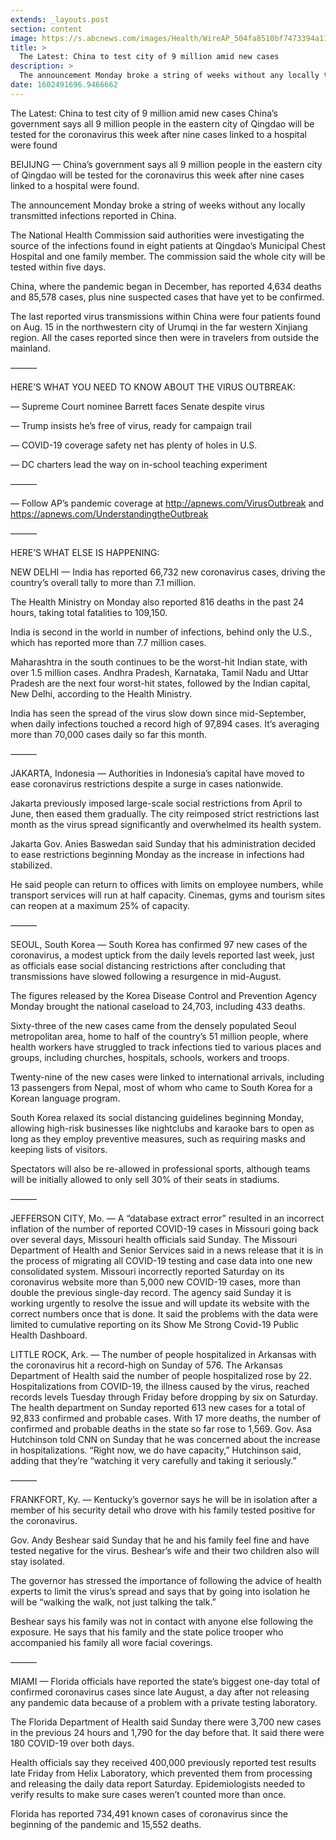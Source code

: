 ```yaml
--- 
extends: _layouts.post 
section: content 
image: https://s.abcnews.com/images/Health/WireAP_504fa8510bf7473394a117a1c762e8a2_16x9_992.jpg 
title: > 
  The Latest: China to test city of 9 million amid new cases 
description: > 
  The announcement Monday broke a string of weeks without any locally transmitted infections reported in China.The last reported virus transmissions within China were four patients found on Aug. 15 in the northwestern city of Urumqi in the far western Xinjiang region.All the cases reported since then were in travelers from outside the mainland.India is second in the world in number of infections, behind only the U.S., which has reported more than 7.7 million cases.Maharashtra in the south continues to be the worst-hit Indian state, with over 1.5 million cases. 
date: 1602491696.9466662 
--- 
```

The Latest: China to test city of 9 million amid new cases China’s government says all 9 million people in the eastern city of Qingdao will be tested for the coronavirus this week after nine cases linked to a hospital were found

BEIJIJNG — China’s government says all 9 million people in the eastern city of Qingdao will be tested for the coronavirus this week after nine cases linked to a hospital were found.

The announcement Monday broke a string of weeks without any locally transmitted infections reported in China.

The National Health Commission said authorities were investigating the source of the infections found in eight patients at Qingdao’s Municipal Chest Hospital and one family member. The commission said the whole city will be tested within five days.

China, where the pandemic began in December, has reported 4,634 deaths and 85,578 cases, plus nine suspected cases that have yet to be confirmed.

The last reported virus transmissions within China were four patients found on Aug. 15 in the northwestern city of Urumqi in the far western Xinjiang region. All the cases reported since then were in travelers from outside the mainland.

———

HERE’S WHAT YOU NEED TO KNOW ABOUT THE VIRUS OUTBREAK:

— Supreme Court nominee Barrett faces Senate despite virus

— Trump insists he’s free of virus, ready for campaign trail

— COVID-19 coverage safety net has plenty of holes in U.S.

— DC charters lead the way on in-school teaching experiment

———

— Follow AP’s pandemic coverage at http://apnews.com/VirusOutbreak and https://apnews.com/UnderstandingtheOutbreak

———

HERE’S WHAT ELSE IS HAPPENING:

NEW DELHI — India has reported 66,732 new coronavirus cases, driving the country’s overall tally to more than 7.1 million.

The Health Ministry on Monday also reported 816 deaths in the past 24 hours, taking total fatalities to 109,150.

India is second in the world in number of infections, behind only the U.S., which has reported more than 7.7 million cases.

Maharashtra in the south continues to be the worst-hit Indian state, with over 1.5 million cases. Andhra Pradesh, Karnataka, Tamil Nadu and Uttar Pradesh are the next four worst-hit states, followed by the Indian capital, New Delhi, according to the Health Ministry.

India has seen the spread of the virus slow down since mid-September, when daily infections touched a record high of 97,894 cases. It’s averaging more than 70,000 cases daily so far this month.

———

JAKARTA, Indonesia — Authorities in Indonesia’s capital have moved to ease coronavirus restrictions despite a surge in cases nationwide.

Jakarta previously imposed large-scale social restrictions from April to June, then eased them gradually. The city reimposed strict restrictions last month as the virus spread significantly and overwhelmed its health system.

Jakarta Gov. Anies Baswedan said Sunday that his administration decided to ease restrictions beginning Monday as the increase in infections had stabilized.

He said people can return to offices with limits on employee numbers, while transport services will run at half capacity. Cinemas, gyms and tourism sites can reopen at a maximum 25% of capacity.

———

SEOUL, South Korea — South Korea has confirmed 97 new cases of the coronavirus, a modest uptick from the daily levels reported last week, just as officials ease social distancing restrictions after concluding that transmissions have slowed following a resurgence in mid-August.

The figures released by the Korea Disease Control and Prevention Agency Monday brought the national caseload to 24,703, including 433 deaths.

Sixty-three of the new cases came from the densely populated Seoul metropolitan area, home to half of the country’s 51 million people, where health workers have struggled to track infections tied to various places and groups, including churches, hospitals, schools, workers and troops.

Twenty-nine of the new cases were linked to international arrivals, including 13 passengers from Nepal, most of whom who came to South Korea for a Korean language program.

South Korea relaxed its social distancing guidelines beginning Monday, allowing high-risk businesses like nightclubs and karaoke bars to open as long as they employ preventive measures, such as requiring masks and keeping lists of visitors.

Spectators will also be re-allowed in professional sports, although teams will be initially allowed to only sell 30% of their seats in stadiums.

———

JEFFERSON CITY, Mo. — A “database extract error” resulted in an incorrect inflation of the number of reported COVID-19 cases in Missouri going back over several days, Missouri health officials said Sunday. The Missouri Department of Health and Senior Services said in a news release that it is in the process of migrating all COVID-19 testing and case data into one new consolidated system. Missouri incorrectly reported Saturday on its coronavirus website more than 5,000 new COVID-19 cases, more than double the previous single-day record. The agency said Sunday it is working urgently to resolve the issue and will update its website with the correct numbers once that is done. It said the problems with the data were limited to cumulative reporting on its Show Me Strong Covid-19 Public Health Dashboard.

LITTLE ROCK, Ark. — The number of people hospitalized in Arkansas with the coronavirus hit a record-high on Sunday of 576. The Arkansas Department of Health said the number of people hospitalized rose by 22. Hospitalizations from COVID-19, the illness caused by the virus, reached records levels Tuesday through Friday before dropping by six on Saturday. The health department on Sunday reported 613 new cases for a total of 92,833 confirmed and probable cases. With 17 more deaths, the number of confirmed and probable deaths in the state so far rose to 1,569. Gov. Asa Hutchinson told CNN on Sunday that he was concerned about the increase in hospitalizations. “Right now, we do have capacity,” Hutchinson said, adding that they’re “watching it very carefully and taking it seriously.”

———

FRANKFORT, Ky. — Kentucky’s governor says he will be in isolation after a member of his security detail who drove with his family tested positive for the coronavirus.

Gov. Andy Beshear said Sunday that he and his family feel fine and have tested negative for the virus. Beshear’s wife and their two children also will stay isolated.

The governor has stressed the importance of following the advice of health experts to limit the virus’s spread and says that by going into isolation he will be “walking the walk, not just talking the talk.”

Beshear says his family was not in contact with anyone else following the exposure. He says that his family and the state police trooper who accompanied his family all wore facial coverings.

———

MIAMI — Florida officials have reported the state’s biggest one-day total of confirmed coronavirus cases since late August, a day after not releasing any pandemic data because of a problem with a private testing laboratory.

The Florida Department of Health said Sunday there were 3,700 new cases in the previous 24 hours and 1,790 for the day before that. It said there were 180 COVID-19 over both days.

Health officials say they received 400,000 previously reported test results late Friday from Helix Laboratory, which prevented them from processing and releasing the daily data report Saturday. Epidemiologists needed to verify results to make sure cases weren’t counted more than once.

Florida has reported 734,491 known cases of coronavirus since the beginning of the pandemic and 15,552 deaths.